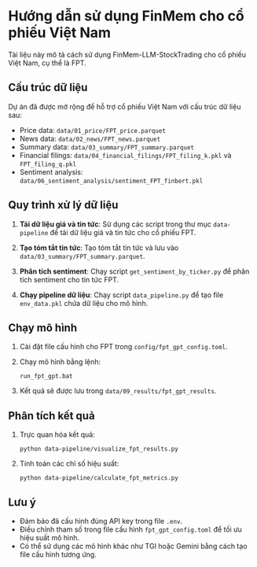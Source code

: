 # Hướng dẫn sử dụng FinMem cho cổ phiếu Việt Nam

Tài liệu này mô tả cách sử dụng FinMem-LLM-StockTrading cho cổ phiếu Việt Nam, cụ thể là FPT.

## Cấu trúc dữ liệu

Dự án đã được mở rộng để hỗ trợ cổ phiếu Việt Nam với cấu trúc dữ liệu sau:
- Price data: `data/01_price/FPT_price.parquet`
- News data: `data/02_news/FPT_news.parquet`
- Summary data: `data/03_summary/FPT_summary.parquet`
- Financial filings: `data/04_financial_filings/FPT_filing_k.pkl` và `FPT_filing_q.pkl`
- Sentiment analysis: `data/06_sentiment_analysis/sentiment_FPT_finbert.pkl`

## Quy trình xử lý dữ liệu

1. **Tải dữ liệu giá và tin tức**: Sử dụng các script trong thư mục `data-pipeline` để tải dữ liệu giá và tin tức cho cổ phiếu FPT.

2. **Tạo tóm tắt tin tức**: Tạo tóm tắt tin tức và lưu vào `data/03_summary/FPT_summary.parquet`.

3. **Phân tích sentiment**: Chạy script `get_sentiment_by_ticker.py` để phân tích sentiment cho tin tức FPT.

4. **Chạy pipeline dữ liệu**: Chạy script `data_pipeline.py` để tạo file `env_data.pkl` chứa dữ liệu cho mô hình.

## Chạy mô hình

1. Cài đặt file cấu hình cho FPT trong `config/fpt_gpt_config.toml`.

2. Chạy mô hình bằng lệnh:
   ```
   run_fpt_gpt.bat
   ```
   
3. Kết quả sẽ được lưu trong `data/09_results/fpt_gpt_results`.

## Phân tích kết quả

1. Trực quan hóa kết quả:
   ```
   python data-pipeline/visualize_fpt_results.py
   ```

2. Tính toán các chỉ số hiệu suất:
   ```
   python data-pipeline/calculate_fpt_metrics.py
   ```

## Lưu ý

- Đảm bảo đã cấu hình đúng API key trong file `.env`.
- Điều chỉnh tham số trong file cấu hình `fpt_gpt_config.toml` để tối ưu hiệu suất mô hình.
- Có thể sử dụng các mô hình khác như TGI hoặc Gemini bằng cách tạo file cấu hình tương ứng.

